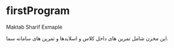 # firstProgram
Maktab Sharif Exmaple

این مخزن شامل تمرین های داخل کلاس و اسلایدها و تمرین های سامانه سما.
